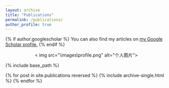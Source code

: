 ```yaml
---
layout: archive
title: "Publications"
permalink: /publications/
author_profile: true
---
```


{% if author.googlescholar %}
  You can also find my articles on <u><a href="{{author.googlescholar}}">my Google Scholar profile</a>.</u>
{% endif %}

<div align="center">
  < img src="\images\profile.png" alt="个人图片">
</div>



{% include base_path %}

{% for post in site.publications reversed %}
  {% include archive-single.html %}
{% endfor %}
